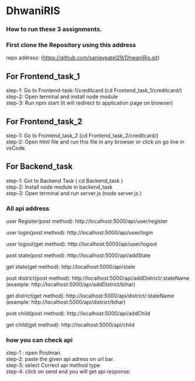 # DhwaniRIS

### How to run these 3 assignments.

### First clone the Repository using this address
 repo address: (https://github.com/sanjaypatel29/DhwaniRis.git)

## For Frontend_task_1

step-1: Go to Frontend-task-1/creditcard  (cd Frontend_task_1/creditcard/)<br/>
step-2: Open terminal and install node module<br/>
step-3: Run npm start (it will redirect to application page on browser)<br/>


## For Frontend_task_2
step-1: Go to Frontend_task_2  (cd Frontend_task_2/creditcard/)<br/>
step-2: Open html file and run this file in any browser or click on go line in vsCode.<br/>

## For Backend_task
 step-1: Got to Backend Task ( cd Backend_task )<br/>
 step-2: Install node module in backend_task<br/>
 step-3: Open terminal and run server.js (node server.js )<br/>

 ### All api address
 user Register(post method): http://localhost:5000/api/user/register 

 user login(post method): http://localhost:5000/api/user/login

 user logout(get method): http://localhost:5000/api/user/logout

 post state(post method): http://localhost:5000/api/addState

 get state(get method): http://localhost:5000/api/state

 post district(post method): http://localhost:5000/api/addDistrict/:stateName
 <br/>(example: http://localhost:5000/api/addDistrict/bihar)

 get district(get method): http://localhost:5000/api/district/:stateName
 <br/> (example: http://localhost:5000/api/district/bihar)

 post child(post method): http://localhost:5000/api/addChild

 get child(get method): http://localhost:5000/api/child


### how you can check api
 step-1 : open Postman.<br/>
 step-2: paste the given api adress on url bar.<br/>
 step-3: select Correct api method type<br/>
 step-4: click on send and you will get api response.<br/>
